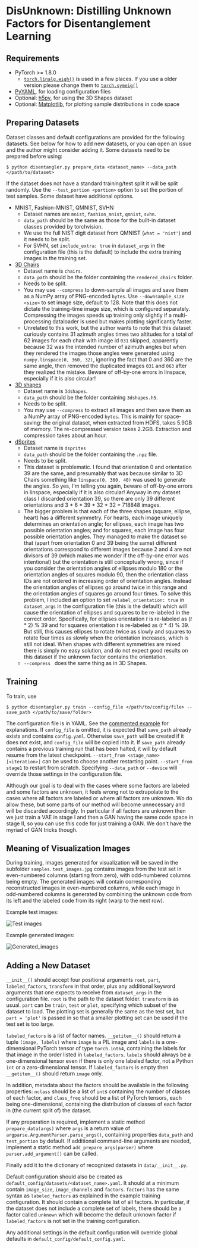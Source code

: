 # DisUnknown: Distilling Unknown Factors for Disentanglement Learning

## Requirements

- PyTorch >= 1.8.0
    - [`torch.linalg.eigh()`](https://pytorch.org/docs/stable/generated/torch.linalg.eigh.html#torch.linalg.eigh) is used in a few places. If you use a older version please change them to [`torch.symeig()`](https://pytorch.org/docs/stable/generated/torch.symeig.html#torch.symeig)
- [PyYAML](https://pyyaml.org/), for loading configuration files
- Optional: [h5py](https://www.h5py.org/), for using the 3D Shapes dataset
- Optional: [Matplotlib](https://matplotlib.org/stable/index.html), for plotting sample distributions in code space

## Preparing Datasets

Dataset classes and default configurations are provided for the following datasets. See below for how to add new datasets, or you can open an issue and the author might consider adding it. Some datasets need to be prepared before using:

```
$ python disentangler.py prepare_data <dataset_name> --data_path </path/to/dataset>
```

If the dataset does not have a standard training/test split it will be split randomly. Use the `--test_portion <portion>` option to set the portion of test samples. Some dataset have additional options.

- MNIST, Fashion-MNIST, QMNIST, SVHN
    - Dataset names are `mnist`, `fashion_mnist`, `qmnist`, `svhn`.
    - `data_path` should be the same as those for the built-in dataset classes provided by torchvision.
    - We use the full NIST digit dataset from QMNIST (`what = 'nist'`) and it needs to be split.
    - For SVHN, set `include_extra: true` in `dataset_args` in the configuration file (this is the default) to include the extra training images in the training set.
- [3D Chairs](https://www.di.ens.fr/willow/research/seeing3Dchairs/)
    - Dataset name is `chairs`.
    - `data_path` should be the folder containing the `rendered_chairs` folder.
    - Needs to be split.
    - You may use `--compress` to down-sample all images and save them as a NumPy array of PNG-encoded `bytes`. Use `--downsample_size <size>` to set image size, default to 128. Note that this does not dictate the training-time image size, which is configured separately. Compressing the images speeds up training only slightly if a multi-processing dataloader is used but makes plotting significantly faster.
    - Unrelated to this work, but the author wants to note that this dataset curiously contains 31 azimuth angles times two altitudes for a total of 62 images for each chair with image id `031` skipped, apparently because 32 was the intended number of azimuth angles but when they rendered the images those angles were generated using `numpy.linspace(0, 360, 32)`, ignoring the fact that 0 and 360 are the same angle, then removed the duplicated images `031` and `063` after they realized the mistake. Beware of off-by-one errors in linspace, especially if it is also circular!
- [3D shapes](https://github.com/deepmind/3d-shapes)
    - Dataset name is `3dshapes`.
    - `data_path` should be the folder containing `3dshapes.h5`.
    - Needs to be split.
    - You may use `--compress` to extract all images and then save them as a NumPy array of PNG-encoded `bytes`. This is mainly for space-saving: the original dataset, when extracted from HDFS, takes 5.9GB of memory. The re-compressed version takes 2.2GB. Extraction and compression takes about an hour.
- [dSprites](https://github.com/deepmind/dsprites-dataset)
    - Dataset name is `dsprites`
    - `data_path` should be the folder containing the `.npz` file.
    - Needs to be split.
    - This dataset is problematic. I found that orientation 0 and orientation 39 are the same, and presumably that was because similar to 3D Chairs something like `linspace(0, 360, 40)` was used to generate the angles. So yes, I'm telling you again, beware of off-by-one errors in linspace, especially if it is also circular! Anyway in my dataset class I discarded orientation 39, so there are only 39 different orientations and 3 * 6 * 39 * 32 * 32 = 718848 images.
    - The bigger problem is that each of the three shapes (square, ellipse, heart) has a different symmetry. For hearts, each image uniquely determines an orientation angle; for ellipses, each image has two possible orientation angles; and for squares, each image has four possible orientation angles. They managed to make the dataset so that (apart from orientation 0 and 39 being the same) different orientations correspond to different images because 2 and 4 are not divisors of 39 (which makes me wonder if the off-by-one error was intentional) but the orientation is still conceptually wrong, since if you consider the orientation angles of ellipses modulo 180 or the orientation angles of squares modulo 90, then the orientation class IDs are not ordered in increasing order of orientation angles. Instead the orientation angles of ellipses go around twice in this range and the orientation angles of squares go around four times. To solve this problem, I included an option to set `relabel_orientation: true` in `dataset_args` in the configuration file (this is the default) which will cause the orientation of ellipses and squares to be re-labeled in the correct order. Specifically, for ellipses orientation *t* is re-labeled as (*t* * 2) % 39 and for squares orientation *t* is re-labeled as (*t* * 4) % 39. But still, this causes ellipses to rotate twice as slowly and squares to rotate four times as slowly when the orientation increases, which is still not ideal. When shapes with different symmetries are mixed there is simply no easy solution, and do not expect good results on this dataset if the unknown factor contains the orientation.
    - `--compress ` does the same thing as in 3D Shapes.

## Training

To train, use

```
$ python disentangler.py train --config_file </path/to/config/file> --save_path </path/to/save/folder>
```

The configuration file is in YAML. See the [commented example](config_example.yaml) for explanations. If `config_file` is omitted, it is expected that `save_path` already exists and contains `config.yaml`. Otherwise `save_path` will be created if it does not exist, and `config_file` will be copied into it. If `save_path` already contains a previous training run that has been halted, it will by default resume from the latest checkpoint. `--start_from <stage_name> [<iteration>]` can be used to choose another restarting point. `--start_from stage1` to restart from scratch. Specifying `--data_path` or `--device` will override those settings in the configuration file.

Although our goal is to deal with the cases where some factors are labeled and some factors are unknown, it feels wrong not to extrapolate to the cases where all factors are labeled or where all factors are unknown. Wo do allow these, but some parts of our method will become unnecessary and will be discarded accordingly. In particular if all factors are unknown then we just train a VAE in stage I and then a GAN having the same code space in stage II, so you can use this code for just training a GAN. We don't have the myriad of GAN tricks though.

## Meaning of Visualization Images

During training, images generated for visualization will be saved in the subfolder `samples`. `test_images.jpg` contains images from the test set in even-numbered columns (starting from zero), with odd-numbered columns being empty. The generated images will contain corresponding reconstructed images in even-numbered columns, while each image in odd-numbered columns is generated by combining the unknown code from its left and the labeled code from its right (warp to the next row).

Example test images:

![Test images](images/qmnist_test.jpg)

Example generated images:

![Generated_images](images/qmnist_generated.jpg)

## Adding a New Dataset

`__init__()` should accept four positional arguments `root`, `part`, `labeled_factors`, `transform` in that order, plus any additional keyword arguments that one expects to receive from `dataset_args` in the configuration file. `root` is the path to the dataset folder. `transform` is as usual. `part` can be `train`, `test` or `plot`, specifying which subset of the dataset to load. The plotting set is generally the same as the test set, but `part = 'plot'` is passed in so that a smaller plotting set can be used if the test set is too large.

`labeled_factors` is a list of factor names. `__getitem__()` should return a tuple `(image, labels)` where `image` is a PIL image and `labels` is a one-dimensional PyTorch tensor of type `torch.int64`, containing the labels for that image in the order listed in `labeled_factors`. `labels` should always be a one-dimensional tensor even if there is only one labeled factor, not a Python `int` or a zero-dimensional tensor. If `labeled_factors` is empty then `__getitem__()` should return `image` only.

In addition, metadata about the factors should be available in the following properties: `nclass` should be a list of `int`s containing the number of classes of each factor, and `class_freq` should be a list of PyTorch tensors, each being one-dimensional, containing the distribution of classes of each factor in (the current split of) the dataset.

If any preparation is required, implement a static method `prepare_data(args)` where `args` is a return value of `argparse.ArgumentParser.parse_args()`, containing properties `data_path` and `test_portion` by default. If additional command-line arguments are needed, implement a static method `add_prepare_args(parser)` where `parser.add_argument()` can be called.

Finally add it to the dictionary of recognized datasets in `data/__init__.py`.

Default configuration should also be created as `default_config/datasets/<dataset_name>.yaml`. It should at a minimum contain `image_size`, `image_channels` and `factors`. `factors` has the same syntax as `labeled_factors` as explained in the example training configuration. It should contain a complete list of all factors. In particular, if the dataset does not include a complete set of labels, there should be a factor called `unknown` which will become the default unknown factor if `labeled_factors` is not set in the training configuration.

Any additional settings in the default configuration will override global defaults in `default_config/default_config.yaml`.
